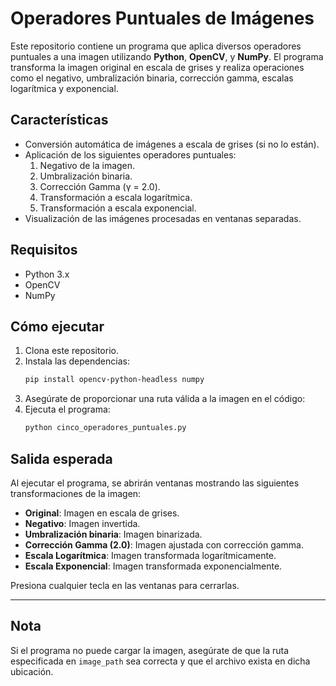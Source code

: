 # Operadores Puntuales de Imágenes

Este repositorio contiene un programa que aplica diversos operadores puntuales a una imagen utilizando **Python**, **OpenCV**, y **NumPy**. El programa transforma la imagen original en escala de grises y realiza operaciones como el negativo, umbralización binaria, corrección gamma, escalas logarítmica y exponencial.

## Características
- Conversión automática de imágenes a escala de grises (si no lo están).
- Aplicación de los siguientes operadores puntuales:
  1. Negativo de la imagen.
  2. Umbralización binaria.
  3. Corrección Gamma (γ = 2.0).
  4. Transformación a escala logarítmica.
  5. Transformación a escala exponencial.
- Visualización de las imágenes procesadas en ventanas separadas.

## Requisitos
- Python 3.x
- OpenCV
- NumPy

## Cómo ejecutar
1. Clona este repositorio.
2. Instala las dependencias:
    ```bash
    pip install opencv-python-headless numpy
    ```
3. Asegúrate de proporcionar una ruta válida a la imagen en el código:
4. Ejecuta el programa:
    ```bash
    python cinco_operadores_puntuales.py
    ```

## Salida esperada
Al ejecutar el programa, se abrirán ventanas mostrando las siguientes transformaciones de la imagen:
- **Original**: Imagen en escala de grises.
- **Negativo**: Imagen invertida.
- **Umbralización binaria**: Imagen binarizada.
- **Corrección Gamma (2.0)**: Imagen ajustada con corrección gamma.
- **Escala Logarítmica**: Imagen transformada logarítmicamente.
- **Escala Exponencial**: Imagen transformada exponencialmente.

Presiona cualquier tecla en las ventanas para cerrarlas.

---

## Nota
Si el programa no puede cargar la imagen, asegúrate de que la ruta especificada en `image_path` sea correcta y que el archivo exista en dicha ubicación.
